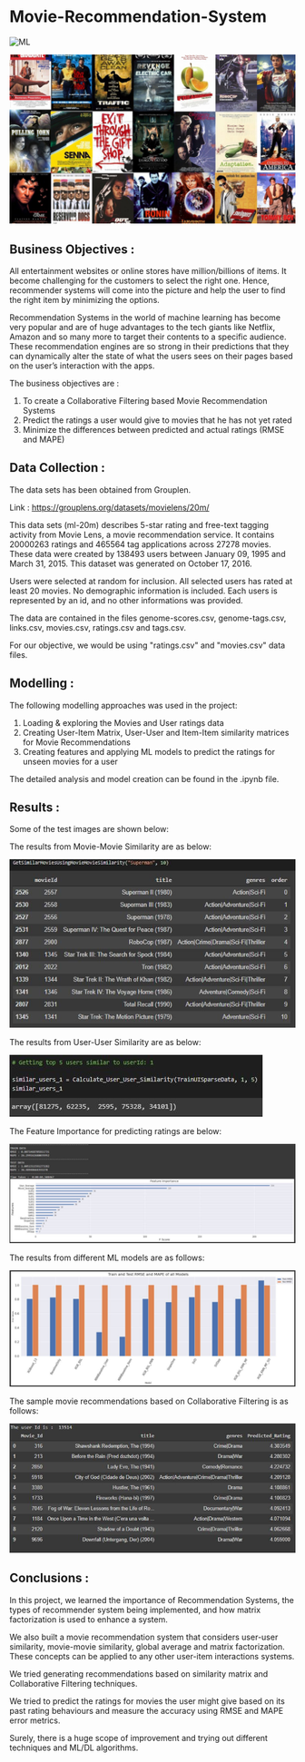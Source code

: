 # Movie-Recommendation-System

![ML](https://img.shields.io/badge/ML-Recommendation_System-blue.svg) 

![logo](Snips/Logo.jpeg)

## Business Objectives :

All entertainment websites or online stores have million/billions of items. It become challenging for the customers to select the right one. Hence, recommender systems will come into the picture and help the user to find the right item by minimizing the options.

Recommendation Systems in the world of machine learning has become very popular and are of huge advantages to  the tech giants like Netflix, Amazon and so many more to target their contents to a specific audience. These recommendation engines are so strong in their predictions that they can dynamically alter the state of what the users sees on their pages based on the user’s interaction with the apps.

The business objectives are : 
1. To create a Collaborative Filtering based Movie Recommendation Systems
2. Predict the ratings a user would give to movies that he has not yet rated
3. Minimize the differences between predicted and actual ratings (RMSE and MAPE)

## Data Collection :

The data sets has been obtained from Grouplen.

Link : https://grouplens.org/datasets/movielens/20m/

This data sets (ml-20m) describes 5-star rating and free-text tagging activity from Movie Lens, a movie recommendation service. It contains 20000263 ratings and 465564 tag applications across 27278 movies. These data were created by 138493 users between January 09, 1995 and March 31, 2015. This dataset was generated on October 17, 2016.

Users were selected at random for inclusion. All selected users has rated at least 20 movies. No demographic information is included. Each users is represented by an id, and no other informations was provided.

The data are contained in the files genome-scores.csv, genome-tags.csv, links.csv, movies.csv, ratings.csv and tags.csv. 

For our objective, we would be using "ratings.csv" and "movies.csv" data files.

## Modelling :

The following modelling approaches was used in the project:

1. Loading & exploring the Movies and User ratings data
2. Creating User-Item Matrix, User-User and Item-Item similarity matrices for Movie Recommendations
3. Creating features and applying ML models to predict the ratings for unseen movies for a user

The detailed analysis and model creation can be found in the .ipynb file. 

## Results :

Some of the test images are shown below:

The results from Movie-Movie Similarity are as below:

![test](Snips/M_1.JPG)

The results from User-User Similarity are as below:

![test](Snips/M_2.JPG)

The Feature Importance for predicting ratings are below:

![test](Snips/M_3.JPG)

The results from different ML models are as follows:

![test](Snips/M_4.JPG)

The sample movie recommendations based on Collaborative Filtering is as follows:

![test](Snips/M_5.JPG)

## Conclusions :

In this project, we learned the importance of Recommendation Systems, the types of recommender system being implemented, and how matrix factorization is used to enhance a system. 

We also built a movie recommendation system that considers user-user similarity, movie-movie similarity, global average and matrix factorization. These concepts can be applied to any other user-item interactions systems.

We tried generating recommendations based on similarity matrix and Collaborative Filtering techniques.

We tried to predict the ratings for movies the user might give based on its past rating behaviours and measure the accuracy using RMSE and MAPE error metrics.

Surely, there is a huge scope of improvement and trying out different techniques and ML/DL algorithms.
